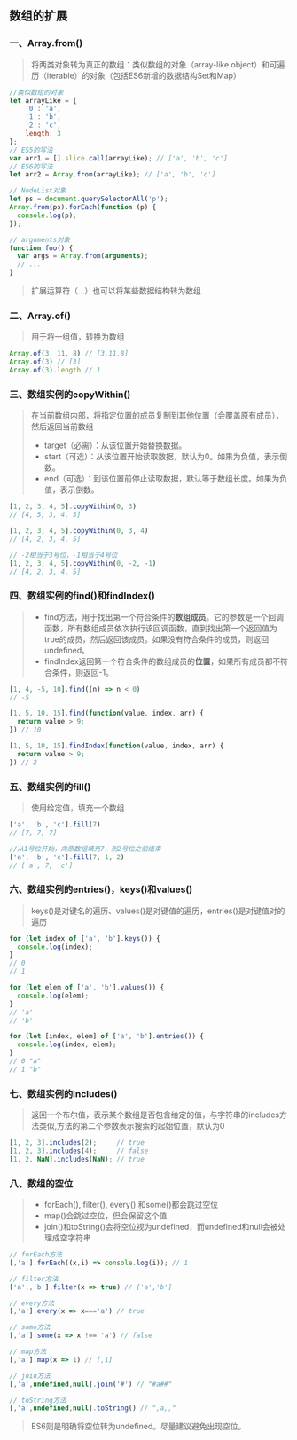 ## **数组的扩展**

### 一、Array.from()
>将两类对象转为真正的数组：类似数组的对象（array-like object）和可遍历（iterable）的对象（包括ES6新增的数据结构Set和Map）

```javascript
//类似数组的对象
let arrayLike = {
    '0': 'a',
    '1': 'b',
    '2': 'c',
    length: 3
};
// ES5的写法
var arr1 = [].slice.call(arrayLike); // ['a', 'b', 'c']
// ES6的写法
let arr2 = Array.from(arrayLike); // ['a', 'b', 'c']

// NodeList对象
let ps = document.querySelectorAll('p');
Array.from(ps).forEach(function (p) {
  console.log(p);
});

// arguments对象
function foo() {
  var args = Array.from(arguments);
  // ...
}
```

>扩展运算符（...）也可以将某些数据结构转为数组

### 二、Array.of()
>用于将一组值，转换为数组

```javascript
Array.of(3, 11, 8) // [3,11,8]
Array.of(3) // [3]
Array.of(3).length // 1
```

### 三、数组实例的copyWithin()
>在当前数组内部，将指定位置的成员复制到其他位置（会覆盖原有成员），然后返回当前数组
> * target（必需）：从该位置开始替换数据。
> * start（可选）：从该位置开始读取数据，默认为0。如果为负值，表示倒数。
> * end（可选）：到该位置前停止读取数据，默认等于数组长度。如果为负值，表示倒数。

```javascript
[1, 2, 3, 4, 5].copyWithin(0, 3)
// [4, 5, 3, 4, 5]

[1, 2, 3, 4, 5].copyWithin(0, 3, 4)
// [4, 2, 3, 4, 5]

// -2相当于3号位，-1相当于4号位
[1, 2, 3, 4, 5].copyWithin(0, -2, -1)
// [4, 2, 3, 4, 5]
```

### 四、数组实例的find()和findIndex()
> * find方法，用于找出第一个符合条件的**数组成员**。它的参数是一个回调函数，所有数组成员依次执行该回调函数，直到找出第一个返回值为true的成员，然后返回该成员。如果没有符合条件的成员，则返回undefined。
> * findIndex返回第一个符合条件的数组成员的**位置**，如果所有成员都不符合条件，则返回-1。

```javascript
[1, 4, -5, 10].find((n) => n < 0)
// -5

[1, 5, 10, 15].find(function(value, index, arr) {
  return value > 9;
}) // 10

[1, 5, 10, 15].findIndex(function(value, index, arr) {
  return value > 9;
}) // 2
```

<!--more-->

### 五、数组实例的fill()
>使用给定值，填充一个数组

```javascript
['a', 'b', 'c'].fill(7)
// [7, 7, 7]

//从1号位开始，向原数组填充7，到2号位之前结束
['a', 'b', 'c'].fill(7, 1, 2)
// ['a', 7, 'c']
```

### 六、数组实例的entries()，keys()和values()
>keys()是对键名的遍历、values()是对键值的遍历，entries()是对键值对的遍历

```javascript
for (let index of ['a', 'b'].keys()) {
  console.log(index);
}
// 0
// 1

for (let elem of ['a', 'b'].values()) {
  console.log(elem);
}
// 'a'
// 'b'

for (let [index, elem] of ['a', 'b'].entries()) {
  console.log(index, elem);
}
// 0 "a"
// 1 "b"
```

### 七、数组实例的includes()
>返回一个布尔值，表示某个数组是否包含给定的值，与字符串的includes方法类似,方法的第二个参数表示搜索的起始位置，默认为0

```javascript
[1, 2, 3].includes(2);     // true
[1, 2, 3].includes(4);     // false
[1, 2, NaN].includes(NaN); // true
```

### 八、数组的空位

> * forEach(), filter(), every() 和some()都会跳过空位
> * map()会跳过空位，但会保留这个值
> * join()和toString()会将空位视为undefined，而undefined和null会被处理成空字符串

```javascript
// forEach方法
[,'a'].forEach((x,i) => console.log(i)); // 1

// filter方法
['a',,'b'].filter(x => true) // ['a','b']

// every方法
[,'a'].every(x => x==='a') // true

// some方法
[,'a'].some(x => x !== 'a') // false

// map方法
[,'a'].map(x => 1) // [,1]

// join方法
[,'a',undefined,null].join('#') // "#a##"

// toString方法
[,'a',undefined,null].toString() // ",a,,"
```
>ES6则是明确将空位转为undefined。尽量建议避免出现空位。

